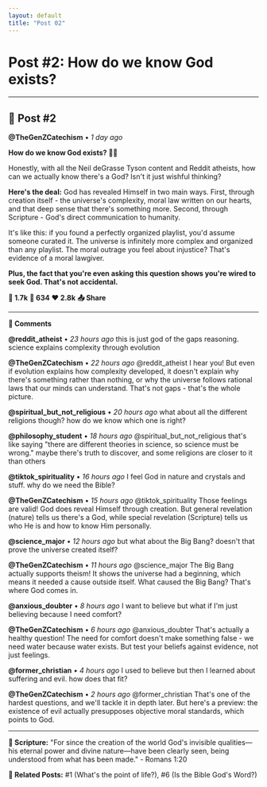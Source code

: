 ```yaml
---
layout: default
title: "Post 02"
---
```

# Post #2: How do we know God exists?

---

## 📱 Post #2

**@TheGenZCatechism** • *1 day ago*

**How do we know God exists? 🔬🙏**

Honestly, with all the Neil deGrasse Tyson content and Reddit atheists, how can we actually know there's a God? Isn't it just wishful thinking?

**Here's the deal:** God has revealed Himself in two main ways. First, through creation itself - the universe's complexity, moral law written on our hearts, and that deep sense that there's something more. Second, through Scripture - God's direct communication to humanity.

It's like this: if you found a perfectly organized playlist, you'd assume someone curated it. The universe is infinitely more complex and organized than any playlist. The moral outrage you feel about injustice? That's evidence of a moral lawgiver.

**Plus, the fact that you're even asking this question shows you're wired to seek God. That's not accidental.**

**💭 1.7k** **🔄 634** **❤️ 2.8k** **📤 Share**

---

**💬 Comments**

**@reddit_atheist** • *23 hours ago*
this is just god of the gaps reasoning. science explains complexity through evolution

**@TheGenZCatechism** • *22 hours ago*
@reddit_atheist I hear you! But even if evolution explains how complexity developed, it doesn't explain why there's something rather than nothing, or why the universe follows rational laws that our minds can understand. That's not gaps - that's the whole picture.

**@spiritual_but_not_religious** • *20 hours ago*
what about all the different religions though? how do we know which one is right?

**@philosophy_student** • *18 hours ago*
@spiritual_but_not_religious that's like saying "there are different theories in science, so science must be wrong." maybe there's truth to discover, and some religions are closer to it than others

**@tiktok_spirituality** • *16 hours ago*
I feel God in nature and crystals and stuff. why do we need the Bible?

**@TheGenZCatechism** • *15 hours ago*
@tiktok_spirituality Those feelings are valid! God does reveal Himself through creation. But general revelation (nature) tells us there's a God, while special revelation (Scripture) tells us who He is and how to know Him personally.

**@science_major** • *12 hours ago*
but what about the Big Bang? doesn't that prove the universe created itself?

**@TheGenZCatechism** • *11 hours ago*
@science_major The Big Bang actually supports theism! It shows the universe had a beginning, which means it needed a cause outside itself. What caused the Big Bang? That's where God comes in.

**@anxious_doubter** • *8 hours ago*
I want to believe but what if I'm just believing because I need comfort?

**@TheGenZCatechism** • *6 hours ago*
@anxious_doubter That's actually a healthy question! The need for comfort doesn't make something false - we need water because water exists. But test your beliefs against evidence, not just feelings.

**@former_christian** • *4 hours ago*
I used to believe but then I learned about suffering and evil. how does that fit?

**@TheGenZCatechism** • *2 hours ago*
@former_christian That's one of the hardest questions, and we'll tackle it in depth later. But here's a preview: the existence of evil actually presupposes objective moral standards, which points to God.

---

**📖 Scripture:** "For since the creation of the world God's invisible qualities—his eternal power and divine nature—have been clearly seen, being understood from what has been made." - Romans 1:20

**🔗 Related Posts:** #1 (What's the point of life?), #6 (Is the Bible God's Word?) 
